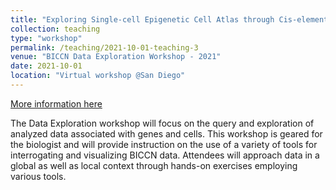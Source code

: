 ```yaml
---
title: "Exploring Single-cell Epigenetic Cell Atlas through Cis-element Atlas (CATlas) web portal"
collection: teaching
type: "workshop"
permalink: /teaching/2021-10-01-teaching-3
venue: "BICCN Data Exploration Workshop - 2021"
date: 2021-10-01
location: "Virtual workshop @San Diego"
---
```


[More information here](https://nemoarchive.org/biccn-omics-workshop/)

The Data Exploration workshop will focus on the query and exploration of analyzed data associated with genes and cells. This workshop is geared for the biologist and will provide instruction on the use of a variety of tools for interrogating and visualizing BICCN data. Attendees will approach data in a global as well as local context through hands-on exercises employing various tools. 
